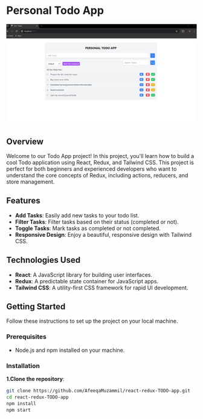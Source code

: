 # Personal Todo App 
![Home Page](todo.png)

## Overview

Welcome to our Todo App project! In this project, you'll learn how to build a cool Todo application using React, Redux, and Tailwind CSS. This project is perfect for both beginners and experienced developers who want to understand the core concepts of Redux, including actions, reducers, and store management.

## Features

- **Add Tasks**: Easily add new tasks to your todo list.
- **Filter Tasks**: Filter tasks based on their status (completed or not).
- **Toggle Tasks**: Mark tasks as completed or not completed.
- **Responsive Design**: Enjoy a beautiful, responsive design with Tailwind CSS.

## Technologies Used

- **React**: A JavaScript library for building user interfaces.
- **Redux**: A predictable state container for JavaScript apps.
- **Tailwind CSS**: A utility-first CSS framework for rapid UI development.

## Getting Started

Follow these instructions to set up the project on your local machine.

### Prerequisites

- Node.js and npm installed on your machine.

### Installation
**1.Clone the repository**:

   ```bash
   git clone https://github.com/AfeeqaMuzammil/react-redux-TODO-app.git
   cd react-redux-TODO-app
   npm install
   npm start

